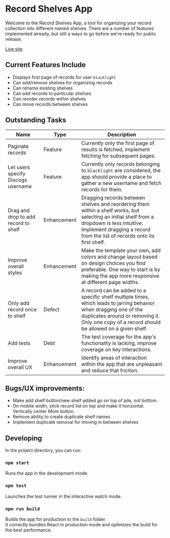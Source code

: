 # Record Shelves App

Welcome to the Record Shelves App, a tool for organizing your record collection into different named shelves. There are a number of features implemented already, but still a ways to go before we're ready for public release.

[Live site](https://record-shelves.netlify.app/)

## Current Features Include

- Displays first page of records for user `blacklight`
- Can add/remove shelves for organizing records
- Can rename existing shelves
- Can add records to particular shelves
- Can reorder records within shelves
- Can move records between shelves

## Outstanding Tasks

| Name | Type | Description |
| --- | --- | --- |
| Paginate records | Feature | Currently only the first page of results is fetched, implement fetching for subsequent pages. |
| Let users specify Discogs username | Feature | Currently only records belonging to `blacklight` are considered, the app should provide a place to gather a new username and fetch records for them.
| Drag and drop to add record to shelf | Enhancement | Dragging records between shelves and reordering them within a shelf works, but selecting an initial shelf from a dropdown is less intuitive. Implement dragging a record from the list of records onto its first shelf. |
| Improve overall styles | Enhancement | Make the template your own, add colors and change layout based on design choices you find preferable. One way to start is by making the app more responsive at different page widths. |
| Only add record once to shelf | Defect | A record can be added to a specific shelf multiple times, which leads to jarring behavior when dragging one of the duplicates around or removing it. Only one copy of a record should be allowed on a given shelf.
| Add tests | Debt | The test coverage for the app's functionality is lacking, improve coverage on key interactions. |
| Improve overall UX | Enhancement | Identify areas of interaction within the app that are unpleasant and reduce that friction. |

## Bugs/UX improvements:
- Make add shelf button/new shelf added go on top of pile, not bottom. 
- On mobile width, stick record list on top and make it horizontal. Vertically center More button. 
- Remove ability to create duplicate shelf names
- Implement duplicate removal for moving in between shelves

## Developing

In the project directory, you can run:

### `npm start`

Runs the app in the development mode.

### `npm test`

Launches the test runner in the interactive watch mode.

### `npm run build`

Builds the app for production to the `build` folder.\
It correctly bundles React in production mode and optimizes the build for the best performance.
